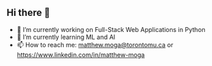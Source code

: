## Hi there 👋
- 🔭 I’m currently working on Full-Stack Web Applications in Python
- 🌱 I’m currently learning ML and AI
- 📫 How to reach me: matthew.moga@torontomu.ca or https://www.linkedin.com/in/matthew-moga

<!--
**Matt1092/matt1092** is a ✨ _special_ ✨ repository because its `README.md` (this file) appears on your GitHub profile.

Here are some ideas to get you started:

- 🔭 I’m currently working on ...
- 🌱 I’m currently learning ...
- 👯 I’m looking to collaborate on ...
- 🤔 I’m looking for help with ...
- 💬 Ask me about ...
- 📫 How to reach me: ...
- 😄 Pronouns: ...
- ⚡ Fun fact: ...
-->
